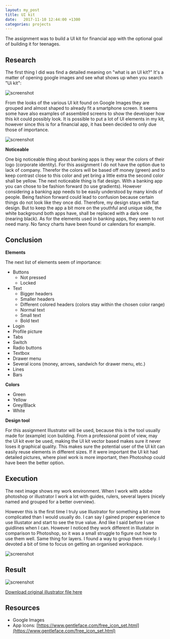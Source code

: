 ```yaml
---
layout: my_post
title: UI kit
date:   2017-11-10 12:44:00 +1300
categories: projects
---
```


The assignment was to build a UI kit for financial app with the optional goal of building it for teenages. 

## Research

The first thing I did was find a detailed meaning on "what is an UI kit?" It's a matter of opening google images and see what shows up when you search "Ui kit": 

![screenshot]({{site.url}}\assets\uikit\screenshots\kit_examples.jpg)

From the looks of the various UI kit found on Google Images they are grouped and almost shaped to already fit a smartphone screen. It seems some have also examples of assembled screens to show the developer how this kit could possibly look. It is possible to put a lot of UI elements in my kit, however since this is for a financial app, it has been decided to only due those of importance. 

![screenshot]({{site.url}}\assets\uikit\screenshots\app_examples.jpg)

**Noticeable**

One big noticeable thing about banking apps is they wear the colors of their logo (corporate identity). For this assignment I do not have the option due to lack of company. Therefor the colors will be based off money (green) and to keep contrast close to this color and yet bring a little extra the second color shall be yellow. 
The next noticeable thing is flat design. With a banking app you can chose to be fashion forward (to use gradients). However considering a banking app needs to be easily understood by many kinds of people. Being fashion forward could lead to confusion because certain things do not look like they once did. Therefore, my design stays with flat design.
But to keep the app a bit more on the youthful and unique side, the white background both apps have, shall be replaced with a dark one (nearing black).
As for the elements used in banking apps, they seem to not need many. No fancy charts have been found or calendars for example.

## Conclusion

**Elements**

The next list of elements seem of importance: 
+ Buttons
  -	Not pressed
  - Locked
+ Text
  - Bigger headers
  - Smaller headers
  - Different colored headers (colors stay within the chosen color range)
  - Normal text
  - Small text
  - Bold text
+ Login
+ Profile picture
+ Tabs
+ Switch
+ Radio buttons
+ Textbox
+ Drawer menu
+ Several icons (money, arrows, sandwich for drawer menu, etc.)
+ Lines
+ Bars

**Colors**

+ Green
+ Yellow
+ Grey/Black
+ White

**Design tool**

For this assignment Illustrator will be used, because this is the tool usually made for (example) icon building. From a professional point of view, may the UI kit ever be used, making the UI kit vector based makes sure it never loses it graphical quality. This makes sure the potential user of the UI kit can easily reuse elements in different sizes. If it were important the UI kit had detailed pictures, where pixel work is more important, then Photoshop could have been the better option. 

## Execution

The next image shows my work environment. When I work with adobe photoshop or illustrator I work a lot with guides, rulers, several layers (nicely named and grouped for a better overview). 

However this is the first time I truly use Illustrator for something a bit more complicated than I would usually do. I can say I gained proper experience to use Illustator and start to see the true value. And like I said before I use guidlines when I can. However I noticed they work different in Illustator in comparison to Photoshop, so it was a small struggle to figure out how to use them well. Same thing for layers. I found a way to group them nicely. I devoted a bit of time to focus on getting an organised workspace. 

![screenshot]({{site.url}}\assets\uikit\screenshots\screenshot_workspace.png)

## Result 

![screenshot]({{site.url}}\assets\uikit\UIkit_FinancialAppV2.jpg)

[Download original illustrator file here]({{site.url}}\assets\uikit\UIkit_FinancialApp.ai)

## Resources

* Google Images
* App Icons: [https://www.gentleface.com/free_icon_set.html](https://www.gentleface.com/free_icon_set.html)

<br>
